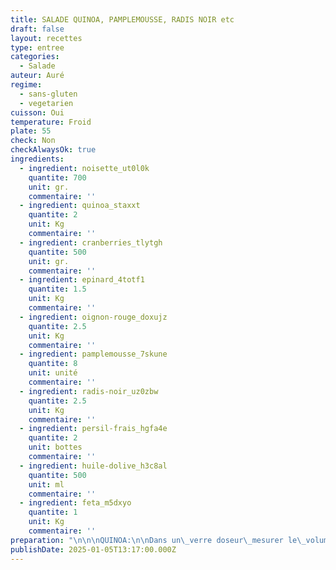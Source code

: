 ```yaml
---
title: SALADE QUINOA, PAMPLEMOUSSE, RADIS NOIR etc
draft: false
layout: recettes
type: entree
categories:
  - Salade
auteur: Auré
regime:
  - sans-gluten
  - vegetarien
cuisson: Oui
temperature: Froid
plate: 55
check: Non
checkAlwaysOk: true
ingredients:
  - ingredient: noisette_ut0l0k
    quantite: 700
    unit: gr.
    commentaire: ''
  - ingredient: quinoa_staxxt
    quantite: 2
    unit: Kg
    commentaire: ''
  - ingredient: cranberries_tlytgh
    quantite: 500
    unit: gr.
    commentaire: ''
  - ingredient: epinard_4totf1
    quantite: 1.5
    unit: Kg
    commentaire: ''
  - ingredient: oignon-rouge_doxujz
    quantite: 2.5
    unit: Kg
    commentaire: ''
  - ingredient: pamplemousse_7skune
    quantite: 8
    unit: unité
    commentaire: ''
  - ingredient: radis-noir_uz0zbw
    quantite: 2.5
    unit: Kg
    commentaire: ''
  - ingredient: persil-frais_hgfa4e
    quantite: 2
    unit: bottes
    commentaire: ''
  - ingredient: huile-dolive_h3c8al
    quantite: 500
    unit: ml
    commentaire: ''
  - ingredient: feta_m5dxyo
    quantite: 1
    unit: Kg
    commentaire: ''
preparation: "\n\n\nQUINOA:\n\nDans un\_verre doseur\_mesurer le\_volume du quinoa\_que l’on va préparer (attention: il s’agit du volume, pas du poids). \n\n* Volume pour\_100 g de quinoa\_=\_125 ml\n* Volume pour\_200 g de quinoa\_=\_250 ml \n\n**Le rapport entre volume de quinoa et volume d’eau pour la cuisson est de\_1,7**\nPour 1 volume de quinoa (sec), la cuisson se fera avec 1,7 volume d’eau.\nCalculer impérativement le volume de quinoa SEC, c’est-à-dire avant lavage, car une fois lavé, la céréale prend du volume, ce qui fausse complètement le calcul du volume d’eau de cuisson. \n\nPour\_100 g de quinoa\_(qui correspond, dans un verre doseur, à 125 ml) :\nle volume d’eau sera 125 x 1,7 =\_212,5 ml\n\nPour\_200 g de quinoa\_(qui correspond, dans un verre doseur, à 250 ml) :\nle volume d’eau sera 250 x 1,7 =\_425 ml\n\n\nLaver le quinoa\_avant la cuisson est nécessaire, plus encore que pour les autres céréales, en raison de la\_saponine. Laver 2 fois le quinoa avant la cuisson est recommandé, car la saponine donne un\_goût amer\_à la céréale, bien égoutter.\n\nCalculer impérativement le volume de quinoa SEC, c’est-à-dire avant lavage, car une fois lavé, la céréale prend du volume, ce qui fausse complètement le calcul du volume d’eau de cuisson.\n\nPorter l’eau à ébullition à feu soutenu\_et y ajouter\_1 c. à c. de sel\_pour 200 g de quinoa.\n\nChauffer l’eau à couvert : la quantité d’eau doit être exacte, il ne doit pas y avoir de perte par évaporation.\n\nMettre le quinoa dans l’eau, mélanger un instant et attendre que l’eau bouille à nouveau.\n\nPuis\_couvrir la casserole\_et\_cuire le quinoa pendant 10 minutes à feu moyen.\n\nAprès 10 minutes de cuisson,\_retirer la casserole du feu.\n\nGarder le quinoa couvert et attendre\_20 minutes. Le quinoa va absorber l’eau, gonfler et éclater. C’EST PRET\_!!!\n\nRincer à l'eau froide.\n\nPeler le pamplemousse et prélever les suprêmes du pamplemousse.\n\nConcasser les noisettes préalablement torréfiées.\n\nHacher les oignons rouges                                                                           \n\nÉmietter la fêta. Mettre à part dans un bol.\n\nHacher le persil.\n\nLaver les pousses d’épinard.\n\nParsemer de cranberries.\n\nAssaisonner uniquement à l'huile d'olive, sel, poivre."
publishDate: 2025-01-05T13:17:00.000Z
---
```

